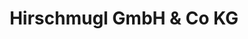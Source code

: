 ---
title: "Hirschmugl GmbH & Co KG"
url: /deutsch-goritz/hirschmugl-gmbh-und-co-kg/
shop: Autowerkstatt
---